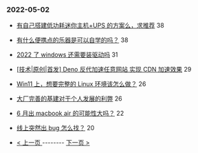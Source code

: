 ### 2022-05-02 
- [有自己搭建低功耗迷你主机+UPS 的方案么，求推荐](https://www.v2ex.com/t/850467) 38
- [有什么便携点的乐器是可以自学的吗？](https://www.v2ex.com/t/850472) 38
- [2022 了 windows 还需要装驱动吗](https://www.v2ex.com/t/850452) 31
- [[技术|原创|首发] Deno 反代加速任意网站 实现 CDN 加速效果](https://www.v2ex.com/t/850412) 29
- [Win11 上，想要完整的 Linux 环境该怎么做？](https://www.v2ex.com/t/850464) 26
- [大厂完善的基建对于个人发展的利弊](https://www.v2ex.com/t/850515) 26
- [6 月出 macbook air 的可能性大吗？](https://www.v2ex.com/t/850460) 22
- [线上突然出 bug 怎么找？](https://www.v2ex.com/t/850448) 20 

- [ < 上一页 ](https://github.com/able8/v2ex-hot-record/blob/master/2022-05-01.md) -------- [ 下一页 > ](https://github.com/able8/v2ex-hot-record/blob/master/2022-05-03.md)